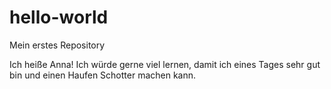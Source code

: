 # hello-world
Mein erstes Repository

Ich heiße Anna!
Ich würde gerne viel lernen, damit ich eines Tages sehr gut bin und einen Haufen Schotter machen kann.
